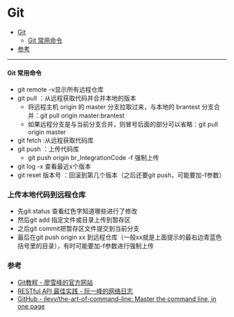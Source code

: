 # Git

* [Git](#git)
    * [Git 常用命令](#git-常用命令)
* [参考](#参考)

------
#### Git 常用命令
- git remote -v显示所有远程仓库 
- git pull ：从远程获取代码并合并本地的版本
    - 将远程主机 origin 的 master 分支拉取过来，与本地的 brantest 分支合并：git pull origin master:brantest
    - 如果远程分支是与当前分支合并，则冒号后面的部分可以省略：git pull origin master
- git fetch :从远程获取代码库
- git push ：上传代码库
    - git push origin br_IntegrationCode -f 强制上传
- git log -x 查看最近x个版本
- git reset 版本号 ：回滚到第几个版本（之后还要git push，可能要加-f参数）

### 上传本地代码到远程仓库
- 先git status 查看红色字知道哪些进行了修改
- 然后git add 指定文件或目录上传到暂存区
- 之后git commit把暂存区文件提交到当前分支
- 最后在git push origin xx 到远程仓库（一般xx就是上面提示的最右边青蓝色括号里的目录），有时可能要加-f参数进行强制上传

### 参考
- [Git教程 - 廖雪峰的官方网站](https://www.liaoxuefeng.com/wiki/896043488029600)
- [RESTful API 最佳实践 - 阮一峰的网络日志](http://www.ruanyifeng.com/blog/2018/10/restful-api-best-practices.html)
- [GitHub - jlevy/the-art-of-command-line: Master the command line, in one page](https://github.com/jlevy/the-art-of-command-line/blob/master/README-zh.md)
